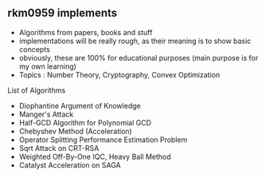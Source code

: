## rkm0959 implements

- Algorithms from papers, books and stuff
- implementations will be really rough, as their meaning is to show basic concepts
- obviously, these are 100% for educational purposes (main purpose is for my own learning)
- Topics : Number Theory, Cryptography, Convex Optimization



List of Algorithms

- Diophantine Argument of Knowledge
- Manger's Attack
- Half-GCD Algorithm for Polynomial GCD
- Chebyshev Method (Acceleration)
- Operator Splitting Performance Estimation Problem
- Sqrt Attack on CRT-RSA
- Weighted Off-By-One IQC, Heavy Ball Method
- Catalyst Acceleration on SAGA
